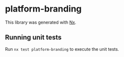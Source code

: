 # platform-branding

This library was generated with [Nx](https://nx.dev).

## Running unit tests

Run `nx test platform-branding` to execute the unit tests.
